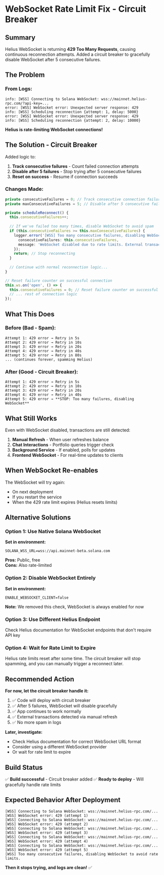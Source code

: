 # WebSocket Rate Limit Fix - Circuit Breaker

## Summary

Helius WebSocket is returning **429 Too Many Requests**, causing continuous reconnection attempts. Added a circuit breaker to gracefully disable WebSocket after 5 consecutive failures.

## The Problem

### From Logs:
```
info: [WSS] Connecting to Solana WebSocket: wss://mainnet.helius-rpc.com/?api-key=...
error: [WSS] WebSocket error: Unexpected server response: 429
info: [WSS] Scheduling reconnection {attempt: 1, delay: 5000}
error: [WSS] WebSocket error: Unexpected server response: 429
info: [WSS] Scheduling reconnection {attempt: 2, delay: 10000}
```

**Helius is rate-limiting WebSocket connections!**

## The Solution - Circuit Breaker

Added logic to:
1. **Track consecutive failures** - Count failed connection attempts
2. **Disable after 5 failures** - Stop trying after 5 consecutive failures
3. **Reset on success** - Resume if connection succeeds

### Changes Made:

```typescript
private consecutiveFailures = 0; // Track consecutive connection failures
private maxConsecutiveFailures = 5; // Disable after 5 consecutive failures

private scheduleReconnect() {
  this.consecutiveFailures++;
  
  // If we've failed too many times, disable WebSocket to avoid spam
  if (this.consecutiveFailures >= this.maxConsecutiveFailures) {
    logger.error('[WSS] Too many consecutive failures, disabling WebSocket to avoid rate limits.', {
      consecutiveFailures: this.consecutiveFailures,
      message: 'WebSocket disabled due to rate limits. External transactions will still be detected via manual refresh.'
    });
    return; // Stop reconnecting
  }
  
  // Continue with normal reconnection logic...
}

// Reset failure counter on successful connection
this.ws.on('open', () => {
  this.consecutiveFailures = 0; // Reset failure counter on successful connection
  // ... rest of connection logic
});
```

## What This Does

### Before (Bad - Spam):
```
Attempt 1: 429 error → Retry in 5s
Attempt 2: 429 error → Retry in 10s  
Attempt 3: 429 error → Retry in 20s
Attempt 4: 429 error → Retry in 40s
Attempt 5: 429 error → Retry in 80s
... (continues forever, spamming Helius)
```

### After (Good - Circuit Breaker):
```
Attempt 1: 429 error → Retry in 5s
Attempt 2: 429 error → Retry in 10s
Attempt 3: 429 error → Retry in 20s
Attempt 4: 429 error → Retry in 40s
Attempt 5: 429 error → **STOP: Too many failures, disabling WebSocket**
```

## What Still Works

Even with WebSocket disabled, transactions are still detected:

1. **Manual Refresh** - When user refreshes balance
2. **Chat Interactions** - Portfolio queries trigger check
3. **Background Service** - If enabled, polls for updates
4. **Frontend WebSocket** - For real-time updates to clients

## When WebSocket Re-enables

The WebSocket will try again:
- On next deployment
- If you restart the service
- When the 429 rate limit expires (Helius resets limits)

## Alternative Solutions

### Option 1: Use Native Solana WebSocket
**Set in environment:**
```
SOLANA_WSS_URL=wss://api.mainnet-beta.solana.com
```
**Pros:** Public, free  
**Cons:** Also rate-limited

### Option 2: Disable WebSocket Entirely
**Set in environment:**
```
ENABLE_WEBSOCKET_CLIENT=false
```
**Note:** We removed this check, WebSocket is always enabled for now

### Option 3: Use Different Helius Endpoint
Check Helius documentation for WebSocket endpoints that don't require API key

### Option 4: Wait for Rate Limit to Expire
Helius rate limits reset after some time. The circuit breaker will stop spamming, and you can manually trigger a reconnect later.

## Recommended Action

**For now, let the circuit breaker handle it:**

1. ✅ Code will deploy with circuit breaker
2. ✅ After 5 failures, WebSocket will disable gracefully
3. ✅ App continues to work normally
4. ✅ External transactions detected via manual refresh
5. ✅ No more spam in logs

**Later, investigate:**
- Check Helius documentation for correct WebSocket URL format
- Consider using a different WebSocket provider
- Or wait for rate limit to expire

## Build Status

✅ **Build successful** - Circuit breaker added
✅ **Ready to deploy** - Will gracefully handle rate limits

## Expected Behavior After Deployment

```
[WSS] Connecting to Solana WebSocket: wss://mainnet.helius-rpc.com/...
[WSS] WebSocket error: 429 (attempt 1)
[WSS] Connecting to Solana WebSocket: wss://mainnet.helius-rpc.com/...
[WSS] WebSocket error: 429 (attempt 2)
[WSS] Connecting to Solana WebSocket: wss://mainnet.helius-rpc.com/...
[WSS] WebSocket error: 429 (attempt 3)
[WSS] Connecting to Solana WebSocket: wss://mainnet.helius-rpc.com/...
[WSS] WebSocket error: 429 (attempt 4)
[WSS] Connecting to Solana WebSocket: wss://mainnet.helius-rpc.com/...
[WSS] WebSocket error: 429 (attempt 5)
[WSS] Too many consecutive failures, disabling WebSocket to avoid rate limits.
```

**Then it stops trying, and logs are clean!** ✅

